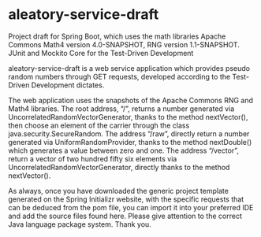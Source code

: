 # aleatory-service-draft
Project draft for Spring Boot, which uses the math libraries Apache Commons Math4 version 4.0-SNAPSHOT, RNG version 1.1-SNAPSHOT. JUnit and Mockito Core for the Test-Driven Development

aleatory-service-draft is a web service application which provides pseudo random numbers through GET requests, developed according to the Test-Driven Development dictates.

The web application uses the snapshots of the Apache Commons RNG and Math4 libraries.
The root address, “/”, returns a number generated via UncorrelatedRandomVectorGenerator, thanks to the method nextVector(), then choose an element of the carrier through the class java.security.SecureRandom.
The address “/raw”, directly return a number generated via UniformRandomProvider, thanks to the method nextDouble() which generates a value between zero and one.
The address “/vector”, return a vector of two hundred fifty six elements via UncorrelatedRandomVectorGenerator, directly thanks to the method nextVector().

As always, once you have downloaded the generic project template generated on the Spring Initializr website, with the specific requests that can be deduced from the pom file, you can import it into your preferred IDE and add the source files found here. Please give attention to the correct Java language package system. Thank you.
